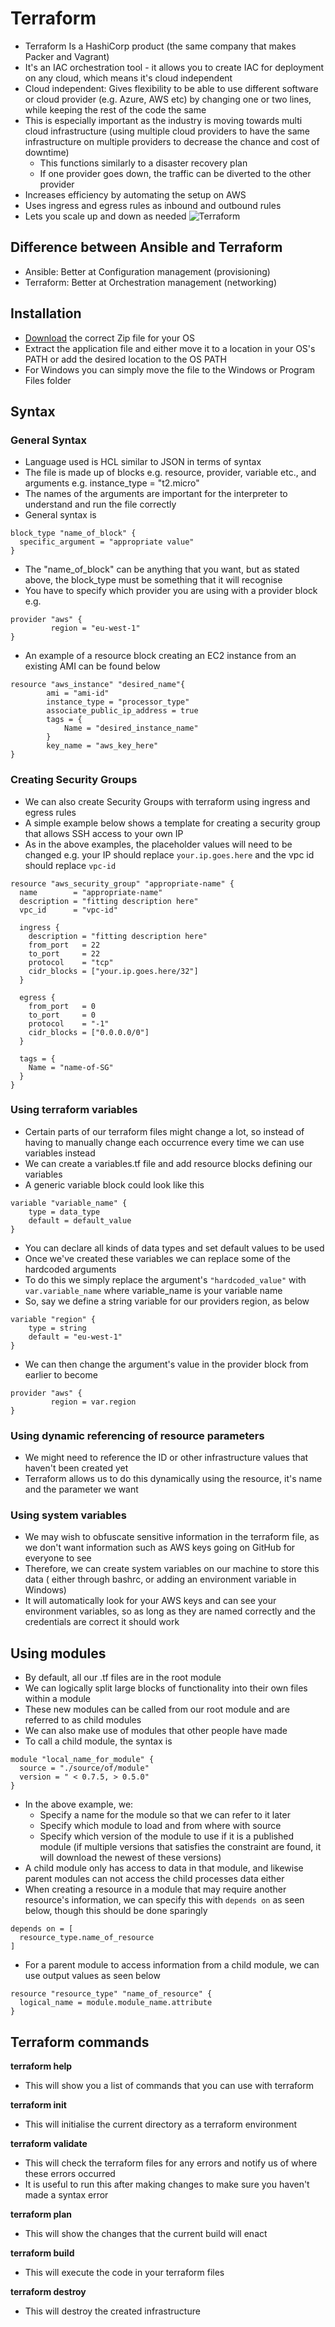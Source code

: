 # Terraform
- Terraform Is a HashiCorp product (the same company that makes Packer and Vagrant)
- It's an IAC orchestration tool - it allows you to create IAC for
deployment on any cloud, which means it's cloud independent
- Cloud independent: Gives flexibility to be able to use different software or
cloud provider (e.g. Azure, AWS etc) by changing one or two lines, while keeping
 the rest of the code the same
- This is especially important as the industry is moving towards multi cloud
infrastructure (using multiple cloud providers to have the same infrastructure
  on multiple providers to decrease the chance and cost of downtime)
    - This functions similarly to a disaster recovery plan
    - If one provider goes down, the traffic can be diverted to the other provider
- Increases efficiency by automating the setup on AWS
- Uses ingress and egress rules as inbound and outbound rules
- Lets you scale up and down as needed
![Terraform](images/terraform_diagram.png)
## Difference between Ansible and Terraform
- Ansible: Better at Configuration management (provisioning)
- Terraform: Better at Orchestration management (networking)
## Installation
- [Download](https://www.terraform.io/downloads.html) the correct Zip file for your OS
- Extract the application file and either move it to a location in your OS's PATH
or add the desired location to the OS PATH
- For Windows you can simply move the file to the Windows or Program Files folder
## Syntax
### General Syntax
- Language used is HCL similar to JSON in terms of syntax
- The file is made up of blocks e.g. resource, provider, variable etc., and
arguments e.g. instance_type = "t2.micro"
- The names of the arguments are important for the interpreter to understand and
run the file correctly
- General syntax is
```
block_type "name_of_block" {
  specific_argument = "appropriate value"
}
```
- The "name_of_block" can be anything that you want, but as stated above, the
block_type must be something that it will recognise
- You have to specify which provider you are using with a provider block e.g.
```
provider "aws" {
         region = "eu-west-1"
}
```
- An example of a resource block creating an EC2 instance from an existing AMI
can be found below
```
resource "aws_instance" "desired_name"{
        ami = "ami-id"
        instance_type = "processor_type"
        associate_public_ip_address = true
        tags = {
            Name = "desired_instance_name"
        }
        key_name = "aws_key_here"
}
```
### Creating Security Groups
- We can also create Security Groups with terraform using ingress and egress rules
- A simple example below shows a template for creating a security group that allows
SSH access to your own IP
- As in the above examples, the placeholder values will need to be changed e.g.
your IP should replace `your.ip.goes.here` and the vpc id should replace `vpc-id`
```
resource "aws_security_group" "appropriate-name" {
  name        = "appropriate-name"
  description = "fitting description here"
  vpc_id      = "vpc-id"

  ingress {
    description = "fitting description here"
    from_port   = 22
    to_port     = 22
    protocol    = "tcp"
    cidr_blocks = ["your.ip.goes.here/32"]
  }

  egress {
    from_port   = 0
    to_port     = 0
    protocol    = "-1"
    cidr_blocks = ["0.0.0.0/0"]
  }

  tags = {
    Name = "name-of-SG"
  }
}

```
### Using terraform variables
- Certain parts of our terraform files might change a lot, so instead of having
to manually change each occurrence every time we can use variables instead
- We can create a variables.tf file and add resource blocks defining our variables
- A generic variable block could look like this
```
variable "variable_name" {
    type = data_type
    default = default_value
}
```
- You can declare all kinds of data types and set default values to be used
- Once we've created these variables we can replace some of the hardcoded arguments
- To do this we simply replace the argument's ``"hardcoded_value"`` with `var.variable_name`
 where variable_name is your variable name
 - So, say we define a string variable for our providers region, as below
 ```
 variable "region" {
     type = string
     default = "eu-west-1"
 }
 ```
 - We can then change the argument's value in the provider block from earlier to become
 ```
 provider "aws" {
          region = var.region
 }
 ```
### Using dynamic referencing of resource parameters
- We might need to reference the ID or other infrastructure values that haven't
been created yet
- Terraform allows us to do this dynamically using the resource, it's name and
the parameter we want
### Using system variables
- We may wish to obfuscate sensitive information in the terraform file, as we
don't want information such as AWS keys going on GitHub for everyone to see
- Therefore, we can create system variables on our machine to store this data (
  either through bashrc, or adding an environment variable in Windows)
- It will automatically look for your AWS keys and can see your environment
variables, so as long as they are named correctly and the credentials are
correct it should work
## Using modules
- By default, all our .tf files are in the root module
- We can logically split large blocks of functionality into their own files
within a module
- These new modules can be called from our root module and are referred to as
child modules
- We can also make use of modules that other people have made
- To call a child module, the syntax is
```
module "local_name_for_module" {
  source = "./source/of/module"
  version = " < 0.7.5, > 0.5.0"
}
```
- In the above example, we:
  - Specify a name for the module so that we can refer to it later
  - Specify which module to load and from where with source
  - Specify which version of the module to use if it is a published module (if
    multiple versions that satisfies the constraint are found, it will download
    the newest of these versions)
- A child module only has access to data in that module, and likewise parent
modules can not access the child processes data either
- When creating a resource in a module that may require another resource's
information, we can specify this with `depends on` as seen below, though this
should be done sparingly
```
depends on = [
  resource_type.name_of_resource
]
```
- For a parent module to access information from a child module, we can use
output values as seen below
```
resource "resource_type" "name_of_resource" {
  logical_name = module.module_name.attribute
}
```

## Terraform commands
**terraform help**
- This will show you a list of commands that you can use with terraform

**terraform init**
- This will initialise the current directory as a terraform environment

**terraform validate**
- This will check the terraform files for any errors and notify us of where these
errors occurred
- It is useful to run this after making changes to make sure you haven't made
a syntax error

**terraform plan**
- This will show the changes that the current build will enact

**terraform build**
- This will execute the code in your terraform files

**terraform destroy**
- This will destroy the created infrastructure
